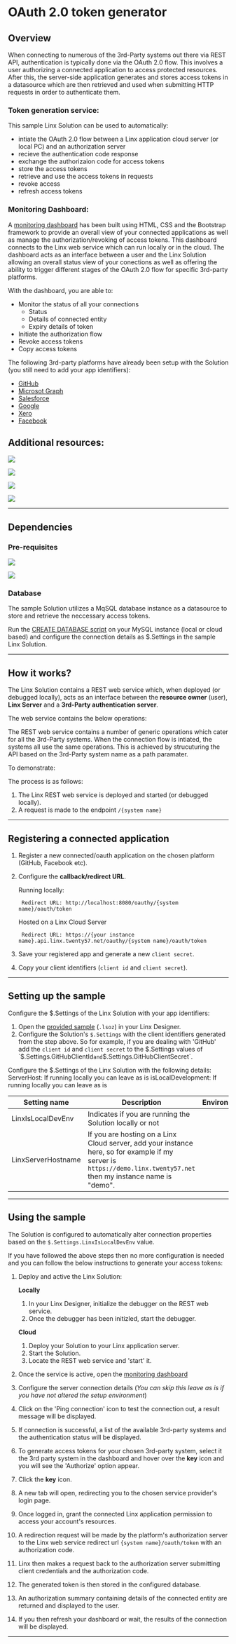 # OAuth 2.0 token generator

## Overview

When connecting to numerous of the 3rd-Party systems out there via REST API, authentication is typically done via the OAuth 2.0 flow. This involves a user authorizing a connected application to access protected resources. After this, the server-side application generates and stores access tokens in a datasource which are then retrieved and used when submitting HTTP requests in order to authenticate them.

### Token generation service:
This sample Linx Solution can be used to automatically:

- intiate the OAuth 2.0 flow between a Linx application cloud server (or local PC) and an authorization server
- recieve the authentication code response
- exchange the authorizaion code for access tokens
- store the access tokens
- retrieve and use the access tokens in requests
- revoke access
- refresh access tokens


### Monitoring Dashboard:

A [monitoring dashboard](index.html) has been built using HTML, CSS and the Bootstrap framework to provide an overall view of your connected applications as well as manage the authorization/revoking of access tokens. This dashboard connects to the Linx web service which can run locally or in the cloud. The dashboard acts as an interface between a user and the Linx Solution allowing an overall status view of your conections as well as offering the ability to trigger different stages of the OAuth 2.0 flow for specific 3rd-party platforms.

With the dashboard, you are able to:
- Monitor the status of all your connections
    - Status
    - Details of connected entity
    - Expiry details of token
- Initiate the authorization flow
- Revoke access tokens
- Copy access tokens



The following 3rd-party platforms have already been setup with the Solution (you still need to add your app identifiers):

- [GitHub](https://docs.github.com/en/developers/apps/building-oauth-apps/authorizing-oauth-apps)
- [Microsot Graph](https://docs.microsoft.com/en-us/graph/api/overview?view=graph-rest-1.0&preserve-view=true)
- [Salesforce](https://developer.salesforce.com/docs/atlas.en-us.api_rest.meta/api_rest/intro_curl.htm)
- [Google]()
- [Xero]()
- [Facebook]()


## Additional resources:

[![](https://img.shields.io/badge/Desktop_IDE-DOWNLOAD-download?style=flat&logoColor=white&logo=windows)](https://linx.software/get-started-today/)

[![](https://img.shields.io/badge/OAuth_2.0-Framework-informational?style=flat&logoColor=white&logo=auth0)](https://oauth.net/2/)

[![](https://img.shields.io/badge/Community-Connecting_to_MySQL_with_Linx-informational?style=flat&logoColor=white&logo=discourse&color=2bbc8a)](https://community.linx.software/community/t/quick-mysql-setup-and-test-on-linx/340/6?utm=gh)

[![](https://img.shields.io/badge/Community-Linx_REST_API_overview-informational?style=flat&logoColor=white&logo=discourse&color=2bbc8a)](https://community.linx.software/community/t/resthost-guide-overview/458?utm=gh)

---

## Dependencies

### Pre-requisites

[![](https://img.shields.io/badge/Linx_Designer-+v5.21.0.0-download?style=flat&logoColor=white&logo=windows)](https://linx.software/get-started-today/)

[![](https://img.shields.io/badge/MySQL-Local_database-informational?style=flat&logoColor=white&logo=mysql)](https://www.mysql.com/)


### Database

The sample Solution utilizes a MqSQL database instance as a datasource to store and retrieve the neccessary access tokens.

Run the [CREATE DATABASE script](mysql-setup-script.sql) on your MySQL instance (local or cloud based) and configure the connection details as $.Settings in the sample Linx Solution.



---

## How it works?

The Linx Solution contains a REST web service which, when deployed (or debugged locally), acts as an interface between the **resource owner** (user), **Linx Server** and a **3rd-Party authentication server**.

The web service contains the below operations:


The REST web service contains a number of generic operations which cater for all the 3rd-Party systems. When the connection flow is intiated, the systems all use the same operations. This is achieved by strucuturing the API based on the 3rd-Party system name as a path paramater.

To demonstrate:


The process is as follows:
1. The Linx REST web service is deployed and started (or debugged locally).
2. A request is made to the endpoint `/{system name}`



---

## Registering a connected application

1. Register a new connected/oauth application on the chosen platform (GitHub, Facebook etc).
1. Configure the **callback/redirect URL**.

    Running locally:

        Redirect URL: http://localhost:8080/oauthy/{system name}/oauth/token


    Hosted on a Linx Cloud Server

        Redirect URL: https://{your instance name}.api.linx.twenty57.net/oauthy/{system name}/oauth/token

1. Save your registered app and generate a new `client secret`.
1. Copy your client identifiers (`client id` and `client secret`).



---

## Setting up the sample


Configure the $.Settings of the Linx Solution with your app identifiers:
1. Open the [provided sample](/Solution.lsoz) (`.lsoz`) in your Linx Designer.
2. Configure the Solution's `$.Settings` with the client identifiers generated from the step above. So for example, if you are dealing with 'GitHub' add the `client id` and `client secret` to the $.Settings values of `$.Settings.GitHubClientId` and `$.Settings.GitHubClientSecret`.

Configure the $.Settings of the Linx Solution with the following details:
ServerHost: If running locally you can leave as is
isLocalDevelopment: If running locally you can leave as is

| Setting name | Description | Environment: |  local  |  cloud  
| --- | --- | --- | --- | ---
|LinxIsLocalDevEnv | Indicates if you are running the Solution locally or not | | True | False |
|LinxServerHostname | If you are hosting on a Linx Cloud server, add your instance here, so for example if my server is `https://demo.linx.twenty57.net` then my instance name is "demo". | |  localhost | {instance name}


---

## Using the sample

The Solution is configured to automatically alter connection properties based on the `$.Settings.LinxIsLocalDevEnv` value.

If you have followed the above steps then no more configuration is needed and you can follow the below instructions to generate your access tokens:


1. Deploy and active the Linx Solution:
    

    **Locally**

    1. In your Linx Designer, initialize the debugger on the REST web service.
    2. Once the debugger has been initizled, start the debugger.
    

    **Cloud**
    1. Deploy your Solution to your Linx application server.
    2. Start the Solution.
    3. Locate the REST web service and 'start' it.

3. Once the service is active, open the [monitoring dashboard](/index.html)
4. Configure the server connection details (*You can skip this leave as is if you have not altered the setup environment*)
5. Click on the 'Ping connection' icon to test the connection out, a result message will be displayed.
6. If connection is successful, a list of the available 3rd-party systems and the authentication status will be displayed.
7. To generate access tokens for your chosen 3rd-party system, select it the 3rd party system in the dashboard and hover over the **key** icon and you will see the 'Authorize' option appear.
8. Click the **key** icon.
9. A new tab will open, redirecting you to the chosen service provider's login page.
4. Once logged in, grant the connected Linx application permission to access your account's resources.
5. A redirection request will be made by the platform's authorization server to the Linx web service redirect url `{system name}/oauth/token` with an authorization code.
6. Linx then makes a request back to the authorization server submitting client credentials and the authorization code.
7. The generated token is then stored in the configured database.
8. An authorization summary containing details of the connected entity are returned and displayed to the user.
9. If you then refresh your dashboard or wait, the results of the connection will be displayed.

---
